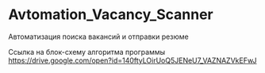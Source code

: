 # Avtomation_Vacancy_Scanner
Автоматизация поиска вакансий и отправки резюме  

Ссылка на блок-схему алгоритма программы https://drive.google.com/open?id=140ftyLOirUoQ5JENeU7_VAZNAZVkEFwJ  



